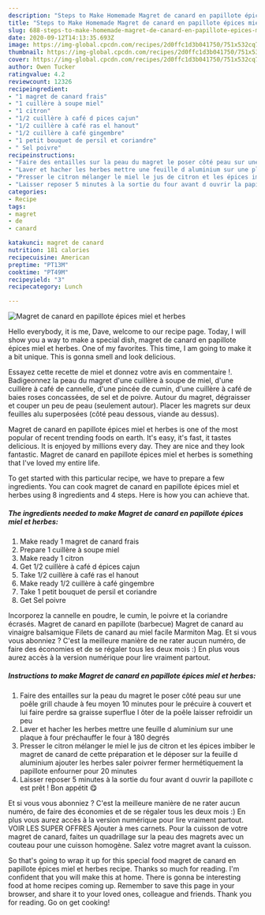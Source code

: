 ```yaml
---
description: "Steps to Make Homemade Magret de canard en papillote épices miel et herbes"
title: "Steps to Make Homemade Magret de canard en papillote épices miel et herbes"
slug: 688-steps-to-make-homemade-magret-de-canard-en-papillote-epices-miel-et-herbes
date: 2020-09-12T14:13:35.693Z
image: https://img-global.cpcdn.com/recipes/2d0ffc1d3b041750/751x532cq70/magret-de-canard-en-papillote-epices-miel-et-herbes-photo-principale-de-la-recette.jpg
thumbnail: https://img-global.cpcdn.com/recipes/2d0ffc1d3b041750/751x532cq70/magret-de-canard-en-papillote-epices-miel-et-herbes-photo-principale-de-la-recette.jpg
cover: https://img-global.cpcdn.com/recipes/2d0ffc1d3b041750/751x532cq70/magret-de-canard-en-papillote-epices-miel-et-herbes-photo-principale-de-la-recette.jpg
author: Owen Tucker
ratingvalue: 4.2
reviewcount: 12326
recipeingredient:
- "1 magret de canard frais"
- "1 cuillère à soupe miel"
- "1 citron"
- "1/2 cuillère à café d pices cajun"
- "1/2 cuillère à café ras el hanout"
- "1/2 cuillère à café gingembre"
- "1 petit bouquet de persil et coriandre"
- " Sel poivre"
recipeinstructions:
- "Faire des entailles sur la peau du magret le poser côté peau sur une poêle grill chaude à feu moyen 10 minutes pour le précuire à couvert et lui faire perdre sa graisse superflue l ôter de la poêle laisser refroidir un peu"
- "Laver et hacher les herbes mettre une feuille d aluminium sur une plaque à four préchauffer le four à 180 degrés"
- "Presser le citron mélanger le miel le jus de citron et les épices imbiber le magret de canard de cette préparation et le déposer sur la feuille d aluminium ajouter les herbes saler poivrer fermer hermétiquement la papillote enfourner pour 20 minutes"
- "Laisser reposer 5 minutes à la sortie du four avant d ouvrir la papillote c est prêt ! Bon appétit 😋"
categories:
- Recipe
tags:
- magret
- de
- canard

katakunci: magret de canard 
nutrition: 181 calories
recipecuisine: American
preptime: "PT13M"
cooktime: "PT49M"
recipeyield: "3"
recipecategory: Lunch

---
```



![Magret de canard en papillote épices miel et herbes](https://img-global.cpcdn.com/recipes/2d0ffc1d3b041750/751x532cq70/magret-de-canard-en-papillote-epices-miel-et-herbes-photo-principale-de-la-recette.jpg)

Hello everybody, it is me, Dave, welcome to our recipe page. Today, I will show you a way to make a special dish, magret de canard en papillote épices miel et herbes. One of my favorites. This time, I am going to make it a bit unique. This is gonna smell and look delicious.

Essayez cette recette de miel et donnez votre avis en commentaire !. Badigeonnez la peau du magret d&#39;une cuillère à soupe de miel, d&#39;une cuillère à café de cannelle, d&#39;une pincée de cumin, d&#39;une cuillère à café de baies roses concassées, de sel et de poivre. Autour du magret, dégraisser et couper un peu de peau (seulement autour). Placer les magrets sur deux feuilles alu superposées (côté peau dessous, viande au dessus).

Magret de canard en papillote épices miel et herbes is one of the most popular of recent trending foods on earth. It's easy, it's fast, it tastes delicious. It is enjoyed by millions every day. They are nice and they look fantastic. Magret de canard en papillote épices miel et herbes is something that I've loved my entire life.


To get started with this particular recipe, we have to prepare a few ingredients. You can cook magret de canard en papillote épices miel et herbes using 8 ingredients and 4 steps. Here is how you can achieve that.

<!--inarticleads1-->

##### The ingredients needed to make Magret de canard en papillote épices miel et herbes:

1. Make ready 1 magret de canard frais
1. Prepare 1 cuillère à soupe miel
1. Make ready 1 citron
1. Get 1/2 cuillère à café d épices cajun
1. Take 1/2 cuillère à café ras el hanout
1. Make ready 1/2 cuillère à café gingembre
1. Take 1 petit bouquet de persil et coriandre
1. Get  Sel poivre


Incorporez la cannelle en poudre, le cumin, le poivre et la coriandre écrasés. Magret de canard en papillote (barbecue) Magret de canard au vinaigre balsamique Filets de canard au miel facile Marmiton Mag. Et si vous vous abonniez ? C&#39;est la meilleure manière de ne rater aucun numéro, de faire des économies et de se régaler tous les deux mois :) En plus vous aurez accès à la version numérique pour lire vraiment partout. 

<!--inarticleads2-->

##### Instructions to make Magret de canard en papillote épices miel et herbes:

1. Faire des entailles sur la peau du magret le poser côté peau sur une poêle grill chaude à feu moyen 10 minutes pour le précuire à couvert et lui faire perdre sa graisse superflue l ôter de la poêle laisser refroidir un peu
1. Laver et hacher les herbes mettre une feuille d aluminium sur une plaque à four préchauffer le four à 180 degrés
1. Presser le citron mélanger le miel le jus de citron et les épices imbiber le magret de canard de cette préparation et le déposer sur la feuille d aluminium ajouter les herbes saler poivrer fermer hermétiquement la papillote enfourner pour 20 minutes
1. Laisser reposer 5 minutes à la sortie du four avant d ouvrir la papillote c est prêt ! Bon appétit 😋


Et si vous vous abonniez ? C&#39;est la meilleure manière de ne rater aucun numéro, de faire des économies et de se régaler tous les deux mois :) En plus vous aurez accès à la version numérique pour lire vraiment partout. VOIR LES SUPER OFFRES Ajouter à mes carnets. Pour la cuisson de votre magret de canard, faites un quadrillage sur la peau des magrets avec un couteau pour une cuisson homogène. Salez votre magret avant la cuisson. 

So that's going to wrap it up for this special food magret de canard en papillote épices miel et herbes recipe. Thanks so much for reading. I'm confident that you will make this at home. There is gonna be interesting food at home recipes coming up. Remember to save this page in your browser, and share it to your loved ones, colleague and friends. Thank you for reading. Go on get cooking!
